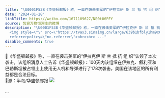 ```yaml
---
title: "\U0001F53B《华盛顿邮报》称，一直在袭击美军的“伊拉克伊 斯 兰 抵 抗 组 织”认领了本次袭击，该组织消息人士告诉《华盛顿邮报》：100天内该组织在伊拉克、叙利亚和..."
date: '2024-01-28'
linkTitle: https://weibo.com/1671109627/NE0t06PFY
source: 包容万物恒河水的微博
description: "\U0001F53B《华盛顿邮报》称，一直在袭击美军的“伊拉克伊 斯 兰 抵 抗 组 织”认领了本次袭击，该组织消息人士告诉《华盛顿邮报》：100天内该组织在伊拉克、叙利亚和巴勒斯坦被占领土上使用无人机和导弹进行了178次袭击，美国在该地区的所有利益都是合法目标。<br>\U0001F53B源：半岛/华盛顿邮报
  <img style=\"\" src=\"https://tvax3.sinaimg.cn/large/639b1bfbly1hm9x01sicdj20c40b7n20.jpg\"
  referrerpolicy=\"no-referrer\"><br><br> ..."
disable_comments: true
---
```

🔻《华盛顿邮报》称，一直在袭击美军的“伊拉克伊 斯 兰 抵 抗 组 织”认领了本次袭击，该组织消息人士告诉《华盛顿邮报》：100天内该组织在伊拉克、叙利亚和巴勒斯坦被占领土上使用无人机和导弹进行了178次袭击，美国在该地区的所有利益都是合法目标。<br>🔻源：半岛/华盛顿邮报 <img style="" src="https://tvax3.sinaimg.cn/large/639b1bfbly1hm9x01sicdj20c40b7n20.jpg" referrerpolicy="no-referrer"><br><br> ...